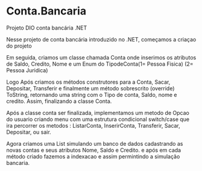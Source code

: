 # Conta.Bancaria

Projeto DIO conta bancária .NET

Nesse projeto de conta bancária introduzido no .NET, começamos a criaçao do projeto

Em seguida, criamos um classe chamada Conta onde inserimos os atributos de Saldo, Credito, Nome
e um Enum do TipodeConta(1= Pessoa Fisica) (2= Pessoa Juridica)

Logo Após criamos os métodos construtores para a Conta, Sacar, Depositar, Transferir e finalmente
um método sobrescrito (override) ToString, retornando uma string com o Tipo de conta, Saldo, nome e credito.
Assim, finalizando a classe Conta.

Após a classe conta ser finalizada, implementamos um metodo de Opcao do usuario
criando menu com uma estrutura condicional switch/case que ira percorrer os metodos :
ListarConta, InserirConta, Transferir, Sacar, Depositar, ou sair.

Agora criamos uma List<conta> simulando um banco de dados cadastrando as novas contas e seus atributos 
Nome, Saldo e Credito.
e após em cada método criado fazemos a indexacao e assim permintindo a simulação bancaria.


